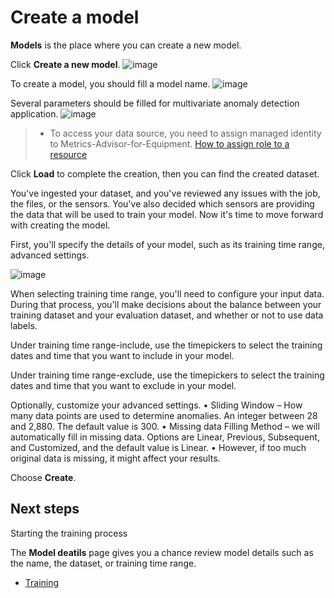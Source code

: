 # Create a model

**Models** is the place where you can create a new model.

Click **Create a new model**.
![image](https://user-images.githubusercontent.com/36343326/175043087-24453360-a2a6-41db-85c9-cee02a0d1e5c.png)


To create a model, you should fill a model name.
![image](https://user-images.githubusercontent.com/36343326/175043374-999d68a9-f23b-46ed-87b5-90dd5bf08e8e.png)


Several parameters should be filled for multivariate anomaly detection application.
![image](https://user-images.githubusercontent.com/36343326/175043003-899fdd93-d535-4804-b341-e49410653217.png)


> 
> - To access your data source, you need to assign managed identity to Metrics-Advisor-for-Equipment. [How to assign role to a resource](https://github.com/MS-AI-Platform/MetricsAdvisorMultivariate/blob/main/managed_identity.md)

Click **Load** to complete the creation, then you can find the created dataset.

You've ingested your dataset, and you've reviewed any issues with the job, the files, or the sensors. You've also decided which sensors are providing the data that will be used to train your model. Now it's time to move forward with creating the model.

First, you'll specify the details of your model, such as its training time range, advanced settings.

![image](https://user-images.githubusercontent.com/36343326/175045723-4cb8bc63-bf87-4748-ae04-f790e0f805d6.png)


When selecting training time range, you'll need to configure your input data. During that process, you'll make decisions about the balance between your training dataset and your evaluation dataset, and whether or not to use data labels.

Under training time range-include, use the timepickers to select the training dates and time that you want to include in your model.

Under training time range-exclude, use the timepickers to select the training dates and time that you want to exclude in your model.

Optionally, customize your advanced settings. 
•	Sliding Window – How many data points are used to determine anomalies. An integer between 28 and 2,880. The default value is 300. 
•	Missing data Filling Method – we will automatically fill in missing data. Options are Linear, Previous, Subsequent, and Customized, and the default value is Linear.
•	However, if too much original data is missing, it might affect your results.

Choose **Create**.
## Next steps

Starting the training process

The **Model deatils** page gives you a chance review model details such as the name, the dataset, or training time range.


- [Training](https://github.com/MS-AI-Platform/MetricsAdvisorMultivariate/blob/main/training.md)
